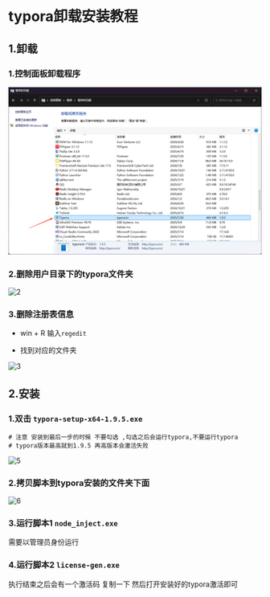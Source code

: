 # typora卸载安装教程

## 1.卸载

### 1.控制面板卸载程序

![image-20250730105058165](./img/1.png)

### 2.删除用户目录下的typora文件夹

![2](D:\Users\27186\Desktop\Typroa\img\2.png)

### 3.删除注册表信息

- win + R 输入`regedit`

- 找到对应的文件夹

![3](D:\Users\27186\Desktop\Typroa\img\4.png)

## 2.安装

### 1.双击 `typora-setup-x64-1.9.5.exe`

~~~shell
# 注意 安装到最后一步的时候 不要勾选 ,勾选之后会运行typora,不要运行typora
# typora版本最高就到1.9.5 再高版本会激活失败
~~~

![5](D:\Users\27186\Desktop\Typroa\img\5.png)

### 2.拷贝脚本到typora安装的文件夹下面

![6](D:\Users\27186\Desktop\Typroa\img\6.png)

### 3.运行脚本1 `node_inject.exe`

需要以管理员身份运行

### 4.运行脚本2 `license-gen.exe`

执行结束之后会有一个激活码 复制一下 然后打开安装好的typora激活即可